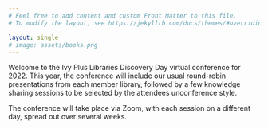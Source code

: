 ```yaml
---
# Feel free to add content and custom Front Matter to this file.
# To modify the layout, see https://jekyllrb.com/docs/themes/#overriding-theme-defaults

layout: single
# image: assets/books.png
---
```


<script src="/assets/js/head_gtm.js"></script>

Welcome to the Ivy Plus Libraries Discovery Day virtual conference for 2022. This year, the conference will include our usual round-robin presentations from each member library, followed by a few knowledge sharing sessions to be selected by the attendees unconference style.  

The conference will take place via Zoom, with each session on a different day, spread out over several weeks.  
